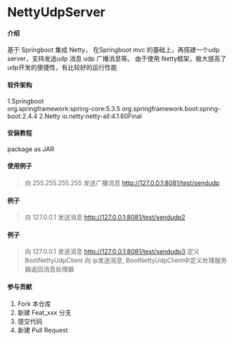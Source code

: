 # NettyUdpServer

#### 介绍
基于 Springboot  集成 Netty， 在Springboot mvc 的基础上，再搭建一个udp server，支持发送udp 消息 udp 广播消息等。
由于使用 Netty框架，极大提高了udp开发的便捷性，有比较好的运行性能

#### 软件架构
1.Springboot  
org.springframework:spring-core:5.3.5
org.springframework.boot:spring-boot:2.4.4
2.Netty
io.netty:netty-all:4.1.60Final

#### 安装教程
package as JAR 


#### 使用例子
>向 255.255.255.255 发送广播消息
>http://127.0.0.1:8081/test/sendudp

####  例子
>向 127.0.0.1 发送消息
>http://127.0.0.1:8081/test/sendudp2

####  例子
>向 127.0.0.1 发送消息
>http://127.0.0.1:8081/test/sendudp3
>定义 BootNettyUdpClient 向 ip发送消息, BootNettyUdpClient中定义处理服务器返回消息处理器
#### 参与贡献

1.  Fork 本仓库
2.  新建 Feat_xxx 分支
3.  提交代码
4.  新建 Pull Request
